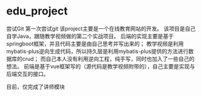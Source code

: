# edu_project
尝试Git
第一次尝试git
该project主要是一个在线教育网站的开发。
该项目是自己自学Java，跟随教学视频做的第二个实战项目。
后端的实现主要是基于springboot框架，并且代码主要是由自己思考并写出来的；
教学视频是利用mybatis-plus逆向生成代码，所以持久层是利用mybatis-plus提供的方法进行数据库的crud；
而自己本人没有利用逆向工程，纯手写，同时也加入了一些自己的想法。
前端是基于vue框架写的（源代码是教学视频附带的），自己主要是实现与后端交互的接口。



目前，仅完成了讲师模块
